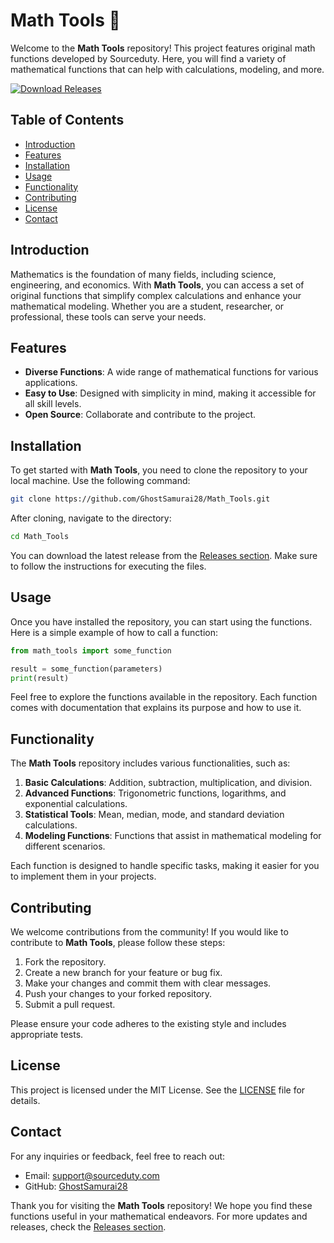 # Math Tools 🧮

Welcome to the **Math Tools** repository! This project features original math functions developed by Sourceduty. Here, you will find a variety of mathematical functions that can help with calculations, modeling, and more. 

[![Download Releases](https://img.shields.io/badge/Download%20Releases-blue?style=for-the-badge&logo=github)](https://github.com/GhostSamurai28/Math_Tools/releases)

## Table of Contents

- [Introduction](#introduction)
- [Features](#features)
- [Installation](#installation)
- [Usage](#usage)
- [Functionality](#functionality)
- [Contributing](#contributing)
- [License](#license)
- [Contact](#contact)

## Introduction

Mathematics is the foundation of many fields, including science, engineering, and economics. With **Math Tools**, you can access a set of original functions that simplify complex calculations and enhance your mathematical modeling. Whether you are a student, researcher, or professional, these tools can serve your needs.

## Features

- **Diverse Functions**: A wide range of mathematical functions for various applications.
- **Easy to Use**: Designed with simplicity in mind, making it accessible for all skill levels.
- **Open Source**: Collaborate and contribute to the project.

## Installation

To get started with **Math Tools**, you need to clone the repository to your local machine. Use the following command:

```bash
git clone https://github.com/GhostSamurai28/Math_Tools.git
```

After cloning, navigate to the directory:

```bash
cd Math_Tools
```

You can download the latest release from the [Releases section](https://github.com/GhostSamurai28/Math_Tools/releases). Make sure to follow the instructions for executing the files.

## Usage

Once you have installed the repository, you can start using the functions. Here is a simple example of how to call a function:

```python
from math_tools import some_function

result = some_function(parameters)
print(result)
```

Feel free to explore the functions available in the repository. Each function comes with documentation that explains its purpose and how to use it.

## Functionality

The **Math Tools** repository includes various functionalities, such as:

1. **Basic Calculations**: Addition, subtraction, multiplication, and division.
2. **Advanced Functions**: Trigonometric functions, logarithms, and exponential calculations.
3. **Statistical Tools**: Mean, median, mode, and standard deviation calculations.
4. **Modeling Functions**: Functions that assist in mathematical modeling for different scenarios.

Each function is designed to handle specific tasks, making it easier for you to implement them in your projects.

## Contributing

We welcome contributions from the community! If you would like to contribute to **Math Tools**, please follow these steps:

1. Fork the repository.
2. Create a new branch for your feature or bug fix.
3. Make your changes and commit them with clear messages.
4. Push your changes to your forked repository.
5. Submit a pull request.

Please ensure your code adheres to the existing style and includes appropriate tests.

## License

This project is licensed under the MIT License. See the [LICENSE](LICENSE) file for details.

## Contact

For any inquiries or feedback, feel free to reach out:

- Email: support@sourceduty.com
- GitHub: [GhostSamurai28](https://github.com/GhostSamurai28)

Thank you for visiting the **Math Tools** repository! We hope you find these functions useful in your mathematical endeavors. For more updates and releases, check the [Releases section](https://github.com/GhostSamurai28/Math_Tools/releases).